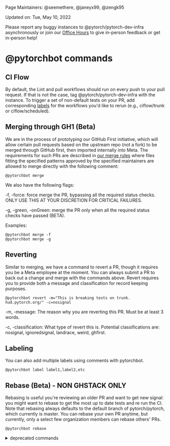 Page Maintainers: @seemethere, @janeyx99, @zengk95

Updated on: Tue, May 10, 2022

Please report any buggy instances to @pytorch/pytorch-dev-infra asynchronously or join our [Office Hours](https://github.com/pytorch/pytorch/wiki/Dev-Infra-Office-Hours) to give in-person feedback or get in-person help!

# @pytorchbot commands

## CI Flow
By default, the Lint and pull workflows should run on every push to your pull request. If that is not the case, tag @pytorch/pytorch-dev-infra with the instance. To trigger a set of non-default tests on your PR, add corresponding [labels](https://github.com/pytorch/pytorch/labels?q=ciflow) for the workflows you'd like to rerun (e.g., ciflow/trunk or ciflow/scheduled). 

## Merging through GH1 (Beta)
We are in the process of prototyping our GitHub First initiative, which will allow certain pull requests based on the upstream repo (not a fork) to be merged through GitHub first, then imported internally into Meta. The requirements for such PRs are described in [our merge rules](https://github.com/pytorch/pytorch/blob/master/.github/merge_rules.json) where files fitting the specified patterns approved by the specified maintainers are allowed to merge directly with the following comment:

```
@pytorchbot merge
```

We also have the following flags:

-f, -force: force merge the PR, bypassing all the required status checks. ONLY USE THIS AT YOUR DISCRETION FOR CRITICAL FAILURES. 

-g, -green, -onGreen: merge the PR only when all the required status checks have passed (BETA).

Examples:
```
@pytorchbot merge -f
@pytorchbot merge -g
```
## Reverting 
Similar to merging, we have a command to revert a PR, though it requires you be a Meta employee at the moment. You can always submit a PR to back out a change and merge with the commands above. Revert requires you to provide both a message and classification for record keeping purposes.

```
@pytorchbot revert -m="This is breaking tests on trunk. hud.pytorch.org/" -c=nosignal
```
-m, -message: The reason why you are reverting this PR. Must be at least 3 words.

-c, -classification: What type of revert this is. Potential classifications are: nosignal, ignoredsignal, landrace, weird, ghfirst. 

## Labeling
You can also add multiple labels using comments with pytorchbot.

```
@pytorchbot label label1,label2,etc
```

## Rebase (Beta) - NON GHSTACK ONLY
Rebasing is useful you're reviewing an older PR and want to get new signal: you might want to rebase to get the most up to date tests and re run the CI. Note that rebasing always defaults to the default branch of pytorch/pytorch, which currently is master. You can rebase your own PR anytime, but currently, only a select few organization members can rebase others' PRs.

```
@pytorchbot rebase
```


<details>
<summary> deprecated commands </summary>

## @pytorchbot commands deprecated
The following commands are deprecated, you might find them used in the previous PRs, but due to the fundamental CI system changes, these commands do not work anymore. 

```
# Deprecated chatops commands

@pytorchbot retest this please
```

</details>